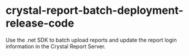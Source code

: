 # crystal-report-batch-deployment-release-code
Use the .net SDK to batch upload reports and update the report login information in the Crystal Report Server.
